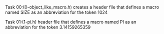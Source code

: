 Task 00:(0-object_like_macro.h)
creates a header file that defines a macro named SIZE as an abbreviation for the token 1024

Task 01:(1-pi.h)
header file that defines a macro named PI as an abbreviation for the token 3.14159265359
